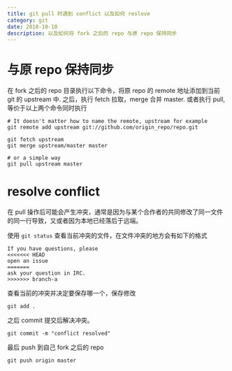 ```yaml
---
title: git pull 时遇到 conflict 以及如何 reslove
category: git
date: 2018-10-10
description: 以及如何将 fork 之后的 repo 与原 repo 保持同步
---
```


# 与原 repo 保持同步

在 fork 之后的 repo 目录执行以下命令，将原 repo 的 remote 地址添加到当前 git 的 upstream 中.
之后，执行 fetch 拉取，merge 合并 master.
或者执行 pull, 等价于以上两个命令同时执行

```shell
# It doesn't matter how to name the remote, upstream for example
git remote add upstream git://github.com/origin_repo/repo.git

git fetch upstream
git merge upstream/master master

# or a simple way
git pull upstream master
```

# resolve conflict

在 pull 操作后可能会产生冲突，通常是因为与某个合作者的共同修改了同一文件的同一行导致，又或者因为本地已经落后于远端。

使用 `git status` 查看当前冲突的文件，在文件冲突的地方会有如下的格式

```plain
If you have questions, please
<<<<<<< HEAD
open an issue
=======
ask your question in IRC.
>>>>>>> branch-a
```

查看当前的冲突并决定要保存哪一个，保存修改

```shell
git add .
```

之后 commit 提交后解决冲突。

```shell
git commit -m "conflict resolved"
```

最后 push 到自己 fork 之后的 repo

```shell
git push origin master
```